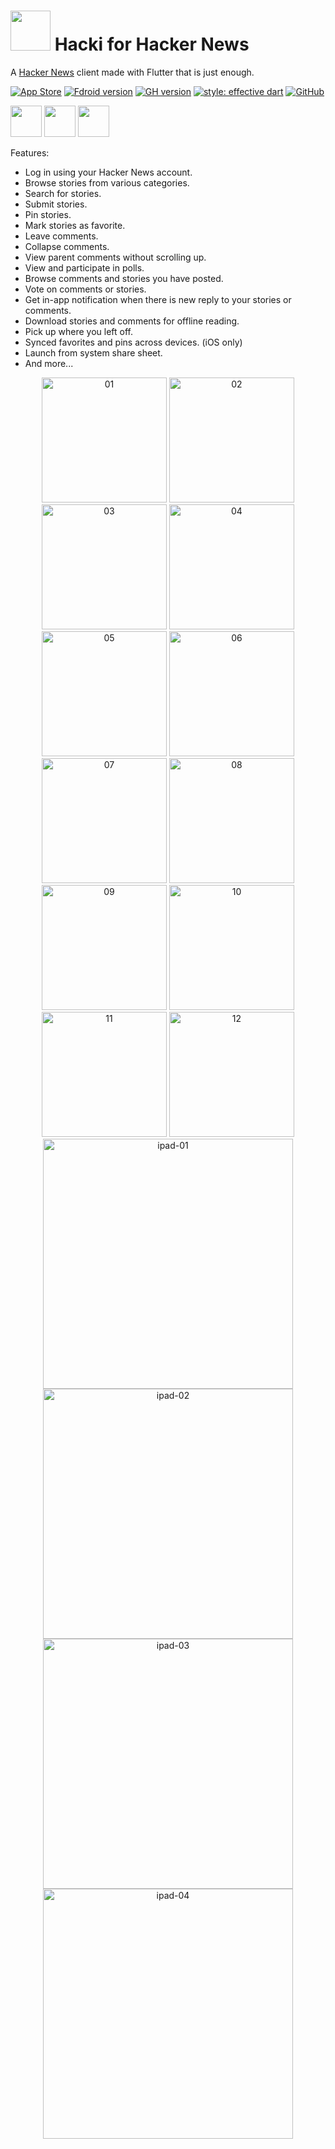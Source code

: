 
# <img width="64" src="https://user-images.githubusercontent.com/7277662/167775086-0b234f28-dee4-44f6-aae4-14a28ed4bbb6.png"> Hacki for Hacker News

A [Hacker News](https://news.ycombinator.com/) client made with Flutter that is just enough.

[![App Store](https://img.shields.io/itunes/v/1602043763?label=App%20Store)](https://apps.apple.com/us/app/hacki/id1602043763?platform=iphone)
[![Fdroid version](https://img.shields.io/f-droid/v/com.jiaqifeng.hacki)](https://f-droid.org/en/packages/com.jiaqifeng.hacki/)
[![GH version](https://img.shields.io/github/release/livinglist/hacki.svg?logo=github)](https://github.com/Livinglist/Hacki/releases/latest)
[![style: effective dart](https://img.shields.io/badge/style-effective_dart-40c4ff.svg)](https://pub.dev/packages/effective_dart)
[![GitHub](https://img.shields.io/github/stars/livinglist/Hacki?style=social)](https://img.shields.io/github/stars/livinglist/Hacki?style=social)

[<img src="assets/images/app_store_badge.png" height="50">](https://apps.apple.com/us/app/hacki/id1602043763?platform=iphone) [<img src="https://play.google.com/intl/en_us/badges/static/images/badges/en_badge_web_generic.png" height="50">](https://play.google.com/store/apps/details?id=com.jiaqifeng.hacki&hl=en_US&gl=US) [<img src="https://fdroid.gitlab.io/artwork/badge/get-it-on.png" height="50">](https://f-droid.org/en/packages/com.jiaqifeng.hacki/)


Features:
- Log in using your Hacker News account.
- Browse stories from various categories.
- Search for stories.
- Submit stories.
- Pin stories.
- Mark stories as favorite.
- Leave comments.
- Collapse comments.
- View parent comments without scrolling up.
- View and participate in polls.
- Browse comments and stories you have posted.
- Vote on comments or stories.
- Get in-app notification when there is new reply to your stories or comments.
- Download stories and comments for offline reading.
- Pick up where you left off.
- Synced favorites and pins across devices. (iOS only)
- Launch from system share sheet.
- And more...


<p align="center">
   <img width="200" alt="01" src="assets/screenshots/01.png"> 
   <img width="200" alt="02" src="assets/screenshots/02.png"> 
   <img width="200" alt="03" src="assets/screenshots/03.png"> 
   <img width="200" alt="04" src="assets/screenshots/04.png"> 
   <img width="200" alt="05" src="assets/screenshots/05.png"> 
   <img width="200" alt="06" src="assets/screenshots/06.png"> 
   <img width="200" alt="07" src="assets/screenshots/07.png"> 
   <img width="200" alt="08" src="assets/screenshots/08.png"> 
   <img width="200" alt="09" src="assets/screenshots/09.png"> 
   <img width="200" alt="10" src="assets/screenshots/10.png"> 
   <img width="200" alt="11" src="assets/screenshots/11.png"> 
   <img width="200" alt="12" src="assets/screenshots/12.png"> 
   
   <img width="400" alt="ipad-01" src="assets/screenshots/ipad-01.png"> 
   <img width="400" alt="ipad-02" src="assets/screenshots/ipad-02.png"> 
   <img width="400" alt="ipad-03" src="assets/screenshots/ipad-03.png"> 
   <img width="400" alt="ipad-04" src="assets/screenshots/ipad-04.png"> 
</p>

